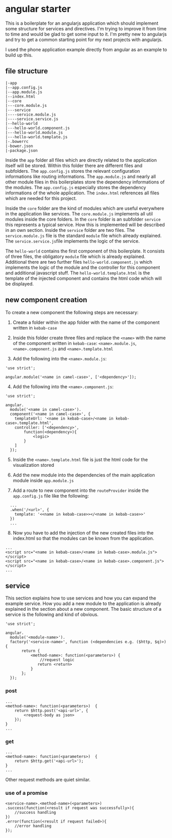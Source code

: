 # angular starter

This is a boilerplate for an angularjs application which should implement some structure for services and directives. I'm trying to improve it from time to time and would be glad to get some input to it. I'm pretty new to angularjs and try to get a common starting point for my next projects with angularjs.

I used the phone application example directly from angular as an example to build up this.

## file structure

```
|-app
|--app.config.js
|--app.module.js
|--index.html
|--core
|---core.module.js
|---service
|----service.module.js
|----service.service.js
|--hello-world
|---hello-world.component.js
|---hello-world.module.js
|---hello-world.template.js
|-.bowerrc
|-bower.json
|-package.json
```

Inside the `app` folder all files which are directly related to the application itself will be stored.
Within this folder there are different files and subfolders. The `app.config.js` stores the relevant configuration informations like routing informations.
The `app.module.js` and nearly all other module files in this boilerplates store the dependency informations of the modules. The `app.config.js` especially stores the dependency informations of the whole application.
The `index.html` references all files which are needed for this project.

Inside the `core` folder are the kind of modules which are useful everywhere in the application like services.
The `core.module.js` implements all util modules inside the core folders.
In the `core` folder is an subfolder `service` this represents a typical service. How this is implemented will be described in an own section. Inside the `service` folder are two files. The `service.module.js` file is the standard `module` file which already explained.
The `service.service.js`file implements the logic of the service.

The `hello-world` contains the first component of this boilerplate. It consists of three files, the obligatory `module` file which is already explained. Additional there are two further files `hello-world.component.js` which implements the logic of the module and the controller for this component and additional javascript stuff. The `hello-world.template.html` is the template of the injected component and contains the html code which will be displayed.

## new component creation

To create a new component the following steps are necessary:
1) Create a folder within the app folder with the name of the component written in `kebab-case`

2) Inside this folder create three files and replace the `<name>` with the name of the component written in `kebab-case`: `<name>.module.js`, `<name>.component.js` and `<name>.template.html`

3) Add the following into the `<name>.module.js`:
```
'use strict';

angular.module('<name in camel-case>', ['<dependency>']);
```

4) Add the following into the `<name>.component.js`:
```
'use strict';

angular.
  module('<name in camel-case>').
  component('<name in camel-case>', {
    templateUrl: '<name in kebab-case>/<name in kebab-case>.template.html',
    controller: ['<dependency>',
        function(<dependency>){
            <logic>
        }
    ]
  });
```

5) Inside the `<name>.template.html` file is just the html code for the visualization stored

6) Add the new module into the dependencies of the main application module inside `app.module.js`

7) Add a route to new component into the `routeProvider` inside the `app.config.js` file like the following:
```
  ...
  .when('/<url>', {
    template: '<<name in kebab-case>></<name in kebab-case>>'
  })
  ...
```

8) Now you have to add the injection of the new created files into the index.html so that the modules can be known from the application.
```
...
<script src="<name in kebab-case>/<name in kebab-case>.module.js"></script>
<script src="<name in kebab-case>/<name in kebab-case>.component.js"></script>
...
```

## service

This section explains how to use services and how you can expand the example service. How you add a new module to the application is already explained in the section about a new component.
The basic structure of a service is the following and kind of obvious.
```
'use strict';

angular.
  module('<module-name>').
  factory('<service-name>', function (<dependencies e.g. ($http, $q)>) {
       return {
           <method-name>: function(<parameters>) {
               //request logic
              return <return>
           }
       };
  });
```
### post
```
...
<method-name>: function(<parameters>)  {
    return $http.post('<api-url>', {
        <request-body as json>
    });
}
...
```

### get
```
...
<method-name>: function(<parameters>)  {
    return $http.get('<api-url>');
}
...
```

Other request methods are quiet similar.

### use of a promise
```
<service-name>.<method-name>(<parameters>)
.success(function(<result if request was successfully>){
    //success handling
})
.error(function(<result if request failed>){
    //error handling
});
```
